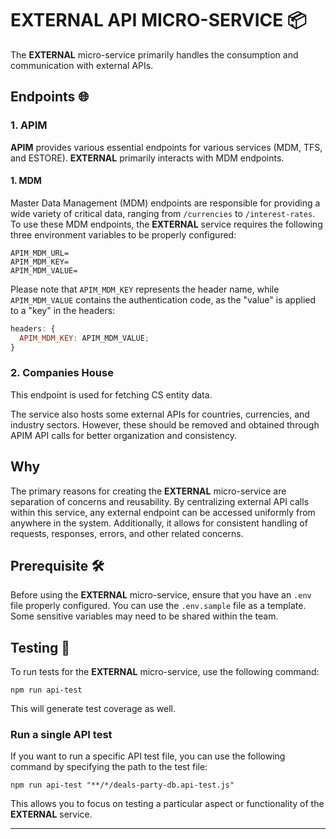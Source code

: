 # EXTERNAL API MICRO-SERVICE 📦️

The **EXTERNAL** micro-service primarily handles the consumption and communication with external APIs.

## Endpoints 🌐

### 1. APIM

**APIM** provides various essential endpoints for various services (MDM, TFS, and ESTORE). **EXTERNAL** primarily interacts with MDM endpoints.

#### 1. MDM

Master Data Management (MDM) endpoints are responsible for providing a wide variety of critical data, ranging from `/currencies` to `/interest-rates`. To use these MDM endpoints, the **EXTERNAL** service requires the following three environment variables to be properly configured:

```shell
APIM_MDM_URL=
APIM_MDM_KEY=
APIM_MDM_VALUE=
```

Please note that `APIM_MDM_KEY` represents the header name, while `APIM_MDM_VALUE` contains the authentication code, as the "value" is applied to a "key" in the headers:

```javascript
headers: {
  APIM_MDM_KEY: APIM_MDM_VALUE;
}
```

### 2. Companies House

This endpoint is used for fetching CS entity data.

The service also hosts some external APIs for countries, currencies, and industry sectors. However, these should be removed and obtained through APIM API calls for better organization and consistency.

## Why

The primary reasons for creating the **EXTERNAL** micro-service are separation of concerns and reusability. By centralizing external API calls within this service, any external endpoint can be accessed uniformly from anywhere in the system. Additionally, it allows for consistent handling of requests, responses, errors, and other related concerns.

## Prerequisite 🛠️

Before using the **EXTERNAL** micro-service, ensure that you have an `.env` file properly configured. You can use the `.env.sample` file as a template. Some sensitive variables may need to be shared within the team.

## Testing 🧪

To run tests for the **EXTERNAL** micro-service, use the following command:

```shell
npm run api-test
```

This will generate test coverage as well.

### **Run a single API test**

If you want to run a specific API test file, you can use the following command by specifying the path to the test file:

```shell
npm run api-test "**/*/deals-party-db.api-test.js"
```

This allows you to focus on testing a particular aspect or functionality of the **EXTERNAL** service.

---
